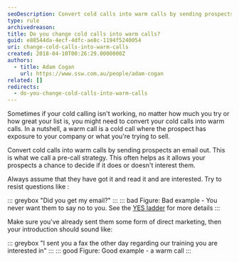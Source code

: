 ```yaml
---
seoDescription: Convert cold calls into warm calls by sending prospects an email out, allowing them to decide if it's of interest to them.
type: rule
archivedreason:
title: Do you change cold calls into warm calls?
guid: e88544da-4ecf-4dfc-ae8c-1194f5240054
uri: change-cold-calls-into-warm-calls
created: 2018-04-10T00:26:29.0000000Z
authors:
  - title: Adam Cogan
    url: https://www.ssw.com.au/people/adam-cogan
related: []
redirects:
  - do-you-change-cold-calls-into-warm-calls
---
```


Sometimes if your cold calling isn't working, no matter how much you try or how great your list is, you might need to convert your cold calls into warm calls. In a nutshell, a warm call is a cold call where the prospect has exposure to your company or what you're trying to sell.

Convert cold calls into warm calls by sending prospects an email out. This is what we call a pre-call strategy. This often helps as it allows your prospects a chance to decide if it does or doesn't interest them.

<!--endintro-->

Always assume that they have got it and read it and are interested. Try to resist questions like :

::: greybox
"Did you get my email?"
:::
::: bad
Figure: Bad example - You never want them to say no to you. See the [YES ladder](/build-a-yes-ladder-to-your-outbound-script) for more details
:::

Make sure you've already sent them some form of direct marketing, then your introduction should sound like:

::: greybox
"I sent you a fax the other day regarding our training you are interested in"
:::
::: good
Figure: Good example - a warm call
:::
